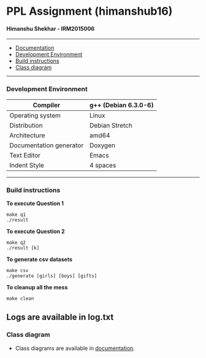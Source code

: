 # PPL Assignment (himanshub16)
#### Himanshu Shekhar - IRM2015006

---

* [Documentation](https://ppl-iiita.github.io/ppl-assignment-himanshub16/)
* [Development Environment](#development-environment)
* [Build instructions](#build-instructions)
* [Class diagram](#class-diagram)

---
### Development Environment
| Compiler | g++ (Debian 6.3.0-6) |
| --- | --- |
| Operating system | Linux |
| Distribution | Debian Stretch |
| Architecture | amd64 |
| Documentation generator | Doxygen |
| Text Editor | Emacs |
| Indent Style | 4 spaces |

---
### Build instructions
**To execute Question 1**
```
make q1
./result
```

**To execute Question 2**
```
make q2
./result [k]
```

**To generate csv datasets**
```
make csv
./generate [girls] [boys] [gifts]
```

**To cleanup all the mess**
```
make clean
```

Logs are available in **log.txt**
---

### Class diagram
* Class diagrams are available in [documentation](https://ppl-iiita.github.io/ppl-assignment-himanshub16).
